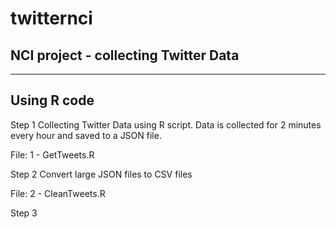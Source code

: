 # twitternci
NCI project - collecting Twitter Data
---------------------------------------------------------------------------------

---------------------------------------------------------------------------------
Using R code
---------------------------------------------------------------------------------
Step 1
  Collecting Twitter Data using R script.
  Data is collected for 2 minutes every hour and saved to a JSON file.
  
  File: 1 - GetTweets.R

Step 2
  Convert large JSON files to CSV files
  
  File: 2 - CleanTweets.R

Step 3
